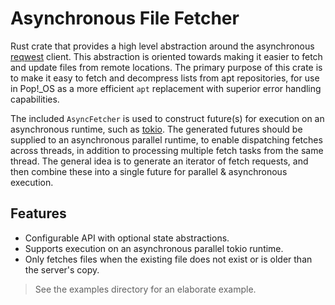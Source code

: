 # Asynchronous File Fetcher

Rust crate that provides a high level abstraction around the asynchronous [reqwest](https://crates.io/crates/reqwest) client. This abstraction is oriented towards making it easier to fetch and update files from remote locations. The primary purpose of this crate is to make it easy to fetch and decompress lists from apt repositories, for use in Pop!\_OS as a more efficient `apt` replacement with superior error handling capabilities.

The included `AsyncFetcher` is used to construct future(s) for execution on an asynchronous runtime, such as [tokio](https://tokio.rs/). The generated futures should be supplied to an asynchronous parallel runtime, to enable dispatching fetches across threads, in addition to processing multiple fetch tasks from the same thread. The general idea is to generate an iterator of fetch requests, and then combine these into a single future for parallel & asynchronous execution.

## Features

- Configurable API with optional state abstractions.
- Supports execution on an asynchronous parallel tokio runtime.
- Only fetches files when the existing file does not exist or is older than the server's copy.

> See the examples directory for an elaborate example.
